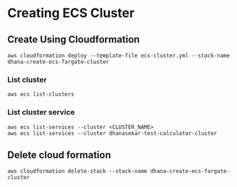 # Creating ECS Cluster

## Create Using Cloudformation
    aws cloudformation deploy --template-file ecs-cluster.yml --stack-name dhana-create-ecs-fargate-cluster

### List cluster
    aws ecs list-clusters

### List cluster service
    aws ecs list-services --cluster <CLUSTER_NAME> 
    aws ecs list-services --cluster dhanasekar-test-calculator-cluster

## Delete cloud formation
    aws cloudformation delete-stack --stack-name dhana-create-ecs-fargate-cluster